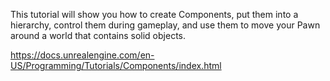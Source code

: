 This tutorial will show you how to create Components, put them into a hierarchy, control them during gameplay, and use them to move your Pawn around a world that contains solid objects.

https://docs.unrealengine.com/en-US/Programming/Tutorials/Components/index.html
